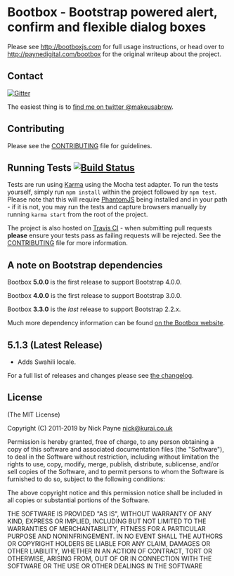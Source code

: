 # Bootbox - Bootstrap powered alert, confirm and flexible dialog boxes

Please see http://bootboxjs.com for full usage instructions, or head over to http://paynedigital.com/bootbox for
the original writeup about the project.

## Contact

[![Gitter](https://badges.gitter.im/Join%20Chat.svg)](https://gitter.im/makeusabrew/bootbox?utm_source=badge&utm_medium=badge&utm_campaign=pr-badge)

The easiest thing is to [find me on twitter @makeusabrew](http://twitter.com/makeusabrew).

## Contributing

Please see the [CONTRIBUTING](https://github.com/makeusabrew/bootbox/blob/master/CONTRIBUTING.md) file for guidelines.

## Running Tests [![Build Status](https://api.travis-ci.org/makeusabrew/bootbox.svg)](http://travis-ci.org/makeusabrew/bootbox)

Tests are run using [Karma](http://karma-runner.github.io/0.8/index.html) using the Mocha test adapter.
To run the tests yourself, simply run ```npm install``` within the project followed by ```npm test```.
Please note that this will require [PhantomJS](http://phantomjs.org/) being installed and in your path - if
it is not, you may run the tests and capture browsers manually by running ```karma start``` from the root
of the project.

The project is also hosted on [Travis CI](https://travis-ci.org/makeusabrew/bootbox) - when submitting
pull requests **please** ensure your tests pass as failing requests will be rejected. See the
[CONTRIBUTING](https://github.com/makeusabrew/bootbox/blob/master/CONTRIBUTING.md) file for more information.

## A note on Bootstrap dependencies

Bootbox **5.0.0** is the first release to support Bootstrap 4.0.0.

Bootbox **4.0.0** is the first release to support Bootstrap 3.0.0.

Bootbox **3.3.0** is the *last* release to support Bootstrap 2.2.x.

Much more dependency information can be found [on the Bootbox website](http://bootboxjs.com/getting-started.html#bootbox-dependencies).

## 5.1.3 (Latest Release)

- Adds Swahili locale.

For a full list of releases and changes please see [the changelog](https://github.com/makeusabrew/bootbox/blob/master/CHANGELOG.md).

## License

(The MIT License)

Copyright (C) 2011-2019 by Nick Payne <nick@kurai.co.uk>

Permission is hereby granted, free of charge, to any person obtaining a copy
of this software and associated documentation files (the "Software"), to deal
in the Software without restriction, including without limitation the rights
to use, copy, modify, merge, publish, distribute, sublicense, and/or sell
copies of the Software, and to permit persons to whom the Software is
furnished to do so, subject to the following conditions:

The above copyright notice and this permission notice shall be included in
all copies or substantial portions of the Software.

THE SOFTWARE IS PROVIDED "AS IS", WITHOUT WARRANTY OF ANY KIND, EXPRESS OR
IMPLIED, INCLUDING BUT NOT LIMITED TO THE WARRANTIES OF MERCHANTABILITY,
FITNESS FOR A PARTICULAR PURPOSE AND NONINFRINGEMENT. IN NO EVENT SHALL THE
AUTHORS OR COPYRIGHT HOLDERS BE LIABLE FOR ANY CLAIM, DAMAGES OR OTHER
LIABILITY, WHETHER IN AN ACTION OF CONTRACT, TORT OR OTHERWISE, ARISING FROM,
OUT OF OR IN CONNECTION WITH THE SOFTWARE OR THE USE OR OTHER DEALINGS IN
THE SOFTWARE
